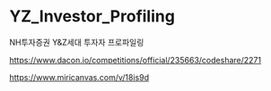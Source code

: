 # YZ_Investor_Profiling
NH투자증권 Y&amp;Z세대 투자자 프로파일링

https://www.dacon.io/competitions/official/235663/codeshare/2271

https://www.miricanvas.com/v/18is9d
